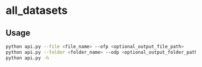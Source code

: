 # all_datasets


## Usage

```bash
python api.py --file <file_name> --ofp <optional_output_file_path>
python api.py --folder <folder_name> --odp <optional_output_folder_path>
python api.py -h
```

